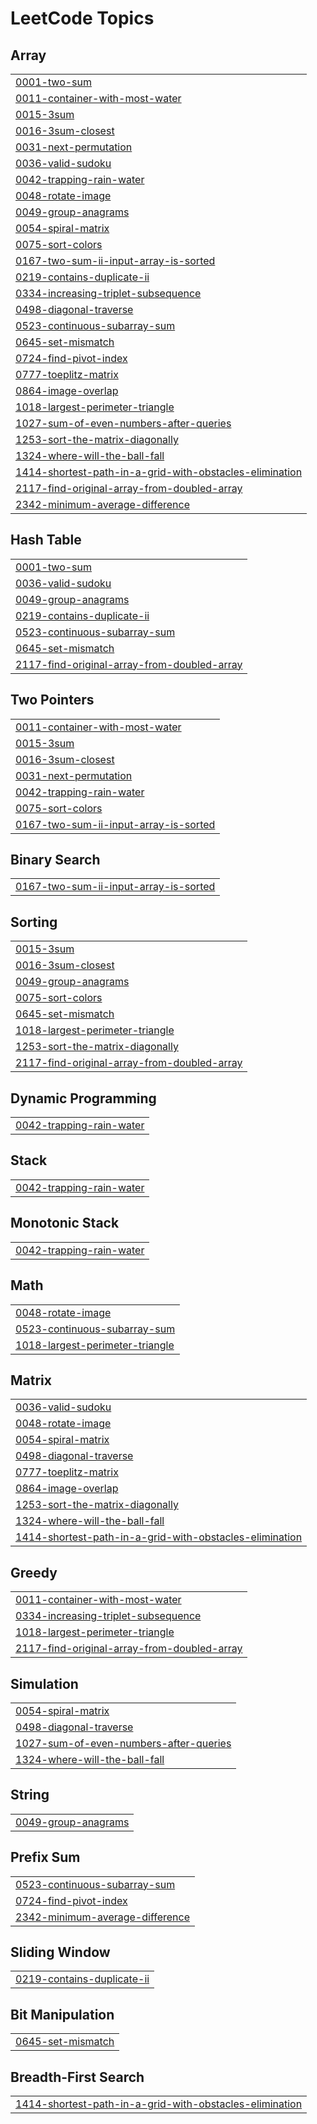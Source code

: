 
<!---LeetCode Topics Start-->
# LeetCode Topics
## Array
|  |
| ------- |
| [0001-two-sum](https://github.com/Aman-Ptl/My-Leetcode/tree/master/0001-two-sum) |
| [0011-container-with-most-water](https://github.com/Aman-Ptl/My-Leetcode/tree/master/0011-container-with-most-water) |
| [0015-3sum](https://github.com/Aman-Ptl/My-Leetcode/tree/master/0015-3sum) |
| [0016-3sum-closest](https://github.com/Aman-Ptl/My-Leetcode/tree/master/0016-3sum-closest) |
| [0031-next-permutation](https://github.com/Aman-Ptl/My-Leetcode/tree/master/0031-next-permutation) |
| [0036-valid-sudoku](https://github.com/Aman-Ptl/My-Leetcode/tree/master/0036-valid-sudoku) |
| [0042-trapping-rain-water](https://github.com/Aman-Ptl/My-Leetcode/tree/master/0042-trapping-rain-water) |
| [0048-rotate-image](https://github.com/Aman-Ptl/My-Leetcode/tree/master/0048-rotate-image) |
| [0049-group-anagrams](https://github.com/Aman-Ptl/My-Leetcode/tree/master/0049-group-anagrams) |
| [0054-spiral-matrix](https://github.com/Aman-Ptl/My-Leetcode/tree/master/0054-spiral-matrix) |
| [0075-sort-colors](https://github.com/Aman-Ptl/My-Leetcode/tree/master/0075-sort-colors) |
| [0167-two-sum-ii-input-array-is-sorted](https://github.com/Aman-Ptl/My-Leetcode/tree/master/0167-two-sum-ii-input-array-is-sorted) |
| [0219-contains-duplicate-ii](https://github.com/Aman-Ptl/My-Leetcode/tree/master/0219-contains-duplicate-ii) |
| [0334-increasing-triplet-subsequence](https://github.com/Aman-Ptl/My-Leetcode/tree/master/0334-increasing-triplet-subsequence) |
| [0498-diagonal-traverse](https://github.com/Aman-Ptl/My-Leetcode/tree/master/0498-diagonal-traverse) |
| [0523-continuous-subarray-sum](https://github.com/Aman-Ptl/My-Leetcode/tree/master/0523-continuous-subarray-sum) |
| [0645-set-mismatch](https://github.com/Aman-Ptl/My-Leetcode/tree/master/0645-set-mismatch) |
| [0724-find-pivot-index](https://github.com/Aman-Ptl/My-Leetcode/tree/master/0724-find-pivot-index) |
| [0777-toeplitz-matrix](https://github.com/Aman-Ptl/My-Leetcode/tree/master/0777-toeplitz-matrix) |
| [0864-image-overlap](https://github.com/Aman-Ptl/My-Leetcode/tree/master/0864-image-overlap) |
| [1018-largest-perimeter-triangle](https://github.com/Aman-Ptl/My-Leetcode/tree/master/1018-largest-perimeter-triangle) |
| [1027-sum-of-even-numbers-after-queries](https://github.com/Aman-Ptl/My-Leetcode/tree/master/1027-sum-of-even-numbers-after-queries) |
| [1253-sort-the-matrix-diagonally](https://github.com/Aman-Ptl/My-Leetcode/tree/master/1253-sort-the-matrix-diagonally) |
| [1324-where-will-the-ball-fall](https://github.com/Aman-Ptl/My-Leetcode/tree/master/1324-where-will-the-ball-fall) |
| [1414-shortest-path-in-a-grid-with-obstacles-elimination](https://github.com/Aman-Ptl/My-Leetcode/tree/master/1414-shortest-path-in-a-grid-with-obstacles-elimination) |
| [2117-find-original-array-from-doubled-array](https://github.com/Aman-Ptl/My-Leetcode/tree/master/2117-find-original-array-from-doubled-array) |
| [2342-minimum-average-difference](https://github.com/Aman-Ptl/My-Leetcode/tree/master/2342-minimum-average-difference) |
## Hash Table
|  |
| ------- |
| [0001-two-sum](https://github.com/Aman-Ptl/My-Leetcode/tree/master/0001-two-sum) |
| [0036-valid-sudoku](https://github.com/Aman-Ptl/My-Leetcode/tree/master/0036-valid-sudoku) |
| [0049-group-anagrams](https://github.com/Aman-Ptl/My-Leetcode/tree/master/0049-group-anagrams) |
| [0219-contains-duplicate-ii](https://github.com/Aman-Ptl/My-Leetcode/tree/master/0219-contains-duplicate-ii) |
| [0523-continuous-subarray-sum](https://github.com/Aman-Ptl/My-Leetcode/tree/master/0523-continuous-subarray-sum) |
| [0645-set-mismatch](https://github.com/Aman-Ptl/My-Leetcode/tree/master/0645-set-mismatch) |
| [2117-find-original-array-from-doubled-array](https://github.com/Aman-Ptl/My-Leetcode/tree/master/2117-find-original-array-from-doubled-array) |
## Two Pointers
|  |
| ------- |
| [0011-container-with-most-water](https://github.com/Aman-Ptl/My-Leetcode/tree/master/0011-container-with-most-water) |
| [0015-3sum](https://github.com/Aman-Ptl/My-Leetcode/tree/master/0015-3sum) |
| [0016-3sum-closest](https://github.com/Aman-Ptl/My-Leetcode/tree/master/0016-3sum-closest) |
| [0031-next-permutation](https://github.com/Aman-Ptl/My-Leetcode/tree/master/0031-next-permutation) |
| [0042-trapping-rain-water](https://github.com/Aman-Ptl/My-Leetcode/tree/master/0042-trapping-rain-water) |
| [0075-sort-colors](https://github.com/Aman-Ptl/My-Leetcode/tree/master/0075-sort-colors) |
| [0167-two-sum-ii-input-array-is-sorted](https://github.com/Aman-Ptl/My-Leetcode/tree/master/0167-two-sum-ii-input-array-is-sorted) |
## Binary Search
|  |
| ------- |
| [0167-two-sum-ii-input-array-is-sorted](https://github.com/Aman-Ptl/My-Leetcode/tree/master/0167-two-sum-ii-input-array-is-sorted) |
## Sorting
|  |
| ------- |
| [0015-3sum](https://github.com/Aman-Ptl/My-Leetcode/tree/master/0015-3sum) |
| [0016-3sum-closest](https://github.com/Aman-Ptl/My-Leetcode/tree/master/0016-3sum-closest) |
| [0049-group-anagrams](https://github.com/Aman-Ptl/My-Leetcode/tree/master/0049-group-anagrams) |
| [0075-sort-colors](https://github.com/Aman-Ptl/My-Leetcode/tree/master/0075-sort-colors) |
| [0645-set-mismatch](https://github.com/Aman-Ptl/My-Leetcode/tree/master/0645-set-mismatch) |
| [1018-largest-perimeter-triangle](https://github.com/Aman-Ptl/My-Leetcode/tree/master/1018-largest-perimeter-triangle) |
| [1253-sort-the-matrix-diagonally](https://github.com/Aman-Ptl/My-Leetcode/tree/master/1253-sort-the-matrix-diagonally) |
| [2117-find-original-array-from-doubled-array](https://github.com/Aman-Ptl/My-Leetcode/tree/master/2117-find-original-array-from-doubled-array) |
## Dynamic Programming
|  |
| ------- |
| [0042-trapping-rain-water](https://github.com/Aman-Ptl/My-Leetcode/tree/master/0042-trapping-rain-water) |
## Stack
|  |
| ------- |
| [0042-trapping-rain-water](https://github.com/Aman-Ptl/My-Leetcode/tree/master/0042-trapping-rain-water) |
## Monotonic Stack
|  |
| ------- |
| [0042-trapping-rain-water](https://github.com/Aman-Ptl/My-Leetcode/tree/master/0042-trapping-rain-water) |
## Math
|  |
| ------- |
| [0048-rotate-image](https://github.com/Aman-Ptl/My-Leetcode/tree/master/0048-rotate-image) |
| [0523-continuous-subarray-sum](https://github.com/Aman-Ptl/My-Leetcode/tree/master/0523-continuous-subarray-sum) |
| [1018-largest-perimeter-triangle](https://github.com/Aman-Ptl/My-Leetcode/tree/master/1018-largest-perimeter-triangle) |
## Matrix
|  |
| ------- |
| [0036-valid-sudoku](https://github.com/Aman-Ptl/My-Leetcode/tree/master/0036-valid-sudoku) |
| [0048-rotate-image](https://github.com/Aman-Ptl/My-Leetcode/tree/master/0048-rotate-image) |
| [0054-spiral-matrix](https://github.com/Aman-Ptl/My-Leetcode/tree/master/0054-spiral-matrix) |
| [0498-diagonal-traverse](https://github.com/Aman-Ptl/My-Leetcode/tree/master/0498-diagonal-traverse) |
| [0777-toeplitz-matrix](https://github.com/Aman-Ptl/My-Leetcode/tree/master/0777-toeplitz-matrix) |
| [0864-image-overlap](https://github.com/Aman-Ptl/My-Leetcode/tree/master/0864-image-overlap) |
| [1253-sort-the-matrix-diagonally](https://github.com/Aman-Ptl/My-Leetcode/tree/master/1253-sort-the-matrix-diagonally) |
| [1324-where-will-the-ball-fall](https://github.com/Aman-Ptl/My-Leetcode/tree/master/1324-where-will-the-ball-fall) |
| [1414-shortest-path-in-a-grid-with-obstacles-elimination](https://github.com/Aman-Ptl/My-Leetcode/tree/master/1414-shortest-path-in-a-grid-with-obstacles-elimination) |
## Greedy
|  |
| ------- |
| [0011-container-with-most-water](https://github.com/Aman-Ptl/My-Leetcode/tree/master/0011-container-with-most-water) |
| [0334-increasing-triplet-subsequence](https://github.com/Aman-Ptl/My-Leetcode/tree/master/0334-increasing-triplet-subsequence) |
| [1018-largest-perimeter-triangle](https://github.com/Aman-Ptl/My-Leetcode/tree/master/1018-largest-perimeter-triangle) |
| [2117-find-original-array-from-doubled-array](https://github.com/Aman-Ptl/My-Leetcode/tree/master/2117-find-original-array-from-doubled-array) |
## Simulation
|  |
| ------- |
| [0054-spiral-matrix](https://github.com/Aman-Ptl/My-Leetcode/tree/master/0054-spiral-matrix) |
| [0498-diagonal-traverse](https://github.com/Aman-Ptl/My-Leetcode/tree/master/0498-diagonal-traverse) |
| [1027-sum-of-even-numbers-after-queries](https://github.com/Aman-Ptl/My-Leetcode/tree/master/1027-sum-of-even-numbers-after-queries) |
| [1324-where-will-the-ball-fall](https://github.com/Aman-Ptl/My-Leetcode/tree/master/1324-where-will-the-ball-fall) |
## String
|  |
| ------- |
| [0049-group-anagrams](https://github.com/Aman-Ptl/My-Leetcode/tree/master/0049-group-anagrams) |
## Prefix Sum
|  |
| ------- |
| [0523-continuous-subarray-sum](https://github.com/Aman-Ptl/My-Leetcode/tree/master/0523-continuous-subarray-sum) |
| [0724-find-pivot-index](https://github.com/Aman-Ptl/My-Leetcode/tree/master/0724-find-pivot-index) |
| [2342-minimum-average-difference](https://github.com/Aman-Ptl/My-Leetcode/tree/master/2342-minimum-average-difference) |
## Sliding Window
|  |
| ------- |
| [0219-contains-duplicate-ii](https://github.com/Aman-Ptl/My-Leetcode/tree/master/0219-contains-duplicate-ii) |
## Bit Manipulation
|  |
| ------- |
| [0645-set-mismatch](https://github.com/Aman-Ptl/My-Leetcode/tree/master/0645-set-mismatch) |
## Breadth-First Search
|  |
| ------- |
| [1414-shortest-path-in-a-grid-with-obstacles-elimination](https://github.com/Aman-Ptl/My-Leetcode/tree/master/1414-shortest-path-in-a-grid-with-obstacles-elimination) |
<!---LeetCode Topics End-->